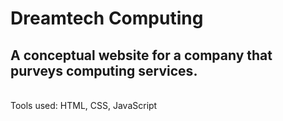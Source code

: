 # Dreamtech Computing
A conceptual website for a company that purveys computing services.
<br />
--
<br />
Tools used: HTML, CSS, JavaScript
